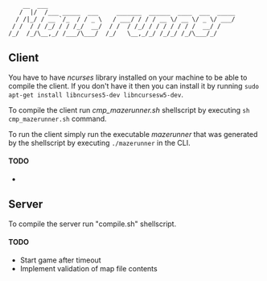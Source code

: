         __  ___
       /  |/  /___ _____  ___     _______  ______  ____  ___  _____
      / /|_/ / __ `/_  / / _ \   / ___/ / / / __ \/ __ \/ _ \/ ___/
     / /  / / /_/ / / /_/  __/  / /  / /_/ / / / / / / /  __/ /
    /_/  /_/\__,_/ /___/\___/  /_/   \__,_/_/ /_/_/ /_/\___/_/


## Client
You have to have *ncurses* library installed on your machine to be able to compile the client. If you don't have it then you can install it by running `sudo apt-get install libncurses5-dev libncursesw5-dev`.

To compile the client run *cmp_mazerunner.sh* shellscript by executing `sh cmp_mazerunner.sh` command.

To run the client simply run the executable *mazerunner* that was generated by the shellscript by executing `./mazerunner` in the CLI.

#### TODO
*

## Server
To compile the server run "compile.sh" shellscript.

#### TODO
* Start game after timeout
* Implement validation of map file contents
